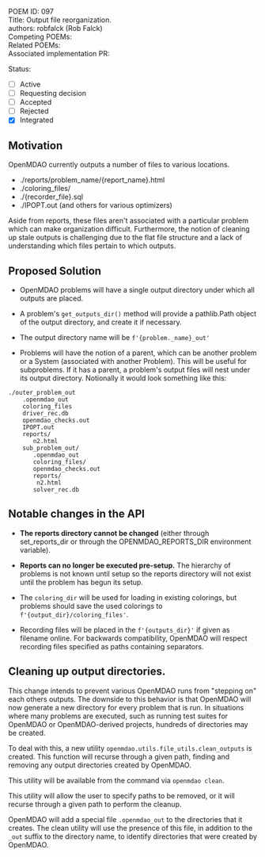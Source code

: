 POEM ID: 097  
Title: Output file reorganization.  
authors: robfalck (Rob Falck)  
Competing POEMs:  
Related POEMs:  
Associated implementation PR:  

Status:

- [ ] Active
- [ ] Requesting decision
- [ ] Accepted
- [ ] Rejected
- [x] Integrated

## Motivation

OpenMDAO currently outputs a number of files to various locations.

- ./reports/problem_name/{report_name}.html
- ./coloring_files/
- ./{recorder_file}.sql
- ./IPOPT.out (and others for various optimizers)

Aside from reports, these files aren't associated with a particular problem which can make organization difficult. Furthermore, the notion of cleaning up stale outputs is challenging due to the flat file structure and a lack of understanding which files pertain to which outputs.

## Proposed Solution

- OpenMDAO problems will have a single output directory under which all outputs are placed.

- A problem's `get_outputs_dir()` method will provide a pathlib.Path object of the output directory, and create it if necessary.

- The output directory name will be `f'{problem._name}_out'`

- Problems will have the notion of a parent, which can be another problem or a System (associated with another Problem). This will be useful for subproblems. If it has a parent, a problem's output files will nest under its output directory. Notionally it would look something like this:

```
./outer_problem_out
    .openmdao_out
    coloring_files
    driver_rec.db
    openmdao_checks.out
    IPOPT.out
    reports/
       n2.html
    sub_problem_out/
       .openmdao_out
       coloring_files/
       openmdao_checks.out
       reports/
        n2.html
       solver_rec.db
```

## Notable changes in the API

- **The reports directory cannot be changed** (either through set_reports_dir or through the OPENMDAO_REPORTS_DIR environment variable).

- **Reports can no longer be executed pre-setup.** The hierarchy of problems is not known until setup so the reports directory will not exist until the problem has begun its setup.

- The `coloring_dir` will be used for loading in existing colorings, but problems should save the used colorings to `f'{output_dir}/coloring_files'`.

- Recording files will be placed in the `f'{outputs_dir}'` if given as filename online. For backwards compatibility, OpenMDAO will respect recording files specified as paths containing separators.

## Cleaning up output directories.

This change intends to prevent various OpenMDAO runs from "stepping on" each others outputs. The downside to this behavior is that OpenMDAO will now generate a new directory for every problem that is run. In situations where many problems are executed, such as running test suites for OpenMDAO or OpenMDAO-derived projects, hundreds of directories may be created.

To deal with this, a new utility `openmdao.utils.file_utils.clean_outputs` is created. This function will recurse through a given path, finding and removing any output directories created by OpenMDAO.

This utility will be available from the command via `openmdao clean`.

This utility will allow the user to specify paths to be removed, or it will recurse through a given path to perform the cleanup.

OpenMDAO will add a special file `.openmdao_out` to the directories that it creates.  The clean utility will use the presence of this file, in addition to the `_out` suffix to the directory name, to identify directories that were created by OpenMDAO.
